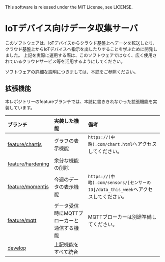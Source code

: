 This software is released under the MIT License, see LICENSE.

# IoTデバイス向けデータ収集サーバ

このソフトウェアは、IoTデバイスからクラウド基盤上へデータを転送したり、クラウド基盤上からIoTデバイスへ指示を出したりすることを学ぶために開発しました。
上記を実際に運用する際は、このソフトウェアではなく、広く使用されているクラウドサービス等を活用するようにしてください。

ソフトウェアの詳細な説明につきましては、本誌をご参照ください。

## 拡張機能

本レポジトリーのfeatureブランチでは、本誌に書ききれなかった拡張機能を実装しています。

|ブランチ|実装した機能|備考|
|:-|:-|:-|
|[feature/chartjs](https://github.com/gaki74/interface_iot_manager/tree/feature/chartjs)|グラフの表示機能|`https://(中略).com/chart.html`へアクセスしてください。|
|[feature/hardening](https://github.com/gaki74/interface_iot_manager/tree/feature/hardening)|余分な機能の削除||
|[feature/momentjs](https://github.com/gaki74/interface_iot_manager/tree/feature/momentjs)|今週のデータの表示機能|`https://(中略).com/sensors/[センサーのID]/data_this_week`へアクセスしてください。|
|[feature/mqtt](https://github.com/gaki74/interface_iot_manager/tree/feature/mqtt)|データ受信時にMQTTブローカーと通信する機能|MQTTブローカーは別途準備してください。|
|[develop](https://github.com/gaki74/interface_iot_manager/tree/develop)|上記機能をすべて統合||
